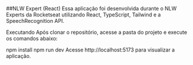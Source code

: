 ##NLW Expert (React)
Essa aplicação foi desenvolvida durante o NLW Experts da Rocketseat utilizando React, TypeScript, Tailwind e a SpeechRecognition API.

Executando
Após clonar o repositório, acesse a pasta do projeto e execute os comandos abaixo:

npm install
npm run dev
Acesse http://localhost:5173 para visualizar a aplicação.
